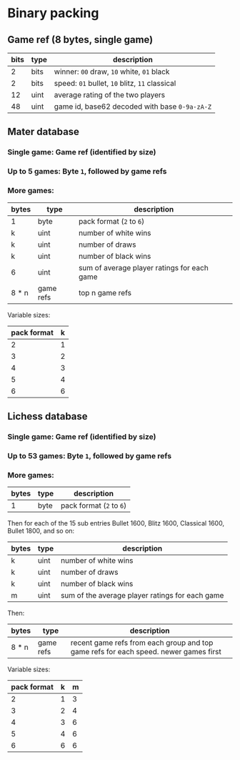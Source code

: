 Binary packing
==============

Game ref (8 bytes, single game)
-------------------------------

bits | type | description
---- | ---- | ---
   2 | bits | winner: `00` draw, `10` white, `01` black
   2 | bits | speed: `01` bullet, `10` blitz, `11` classical
  12 | uint | average rating of the two players
  48 | uint | game id, base62 decoded with base `0-9a-zA-Z`

Mater database
--------------

### Single game: Game ref (identified by size)

### Up to 5 games: Byte `1`, followed by game refs

### More games:

bytes | type      | description
----- | --------- | ---
    1 | byte      | pack format (`2` to `6`)
    k | uint      | number of white wins
    k | uint      | number of draws
    k | uint      | number of black wins
    6 | uint      | sum of average player ratings for each game
8 * n | game refs | top n game refs

Variable sizes:

pack format | k
--- | ---
2 | 1
3 | 2
4 | 3
5 | 4
6 | 6

Lichess database
----------------

### Single game: Game ref (identified by size)

### Up to 53 games: Byte `1`, followed by game refs

### More games:

bytes | type | description
----- | ---- | ---
    1 | byte | pack format (`2` to `6`)

Then for each of the 15 sub entries Bullet 1600, Blitz 1600, Classical 1600,
Bullet 1800, and so on:

bytes | type | description
----- | ---- | ---
    k | uint | number of white wins
    k | uint | number of draws
    k | uint | number of black wins
    m | uint | sum of the average player ratings for each game

Then:

bytes | type      | description
----- | --------- | ---
8 * n | game refs | recent game refs from each group and top game refs for each speed. newer games first

Variable sizes:

pack format | k | m
--- | --- | ---
2 | 1 | 3
3 | 2 | 4
4 | 3 | 6
5 | 4 | 6
6 | 6 | 6
